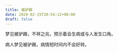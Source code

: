 ```yaml
---
title: 被驴踢
date: 2020-02-15T20:54:12+08:00
draft: false
---
```


梦见被驴踢，不祥之兆，预示着会生病或与人发生口角。

病人梦见被驴踢，病情短时间内不会好转。

